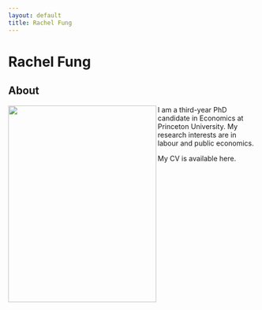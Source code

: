 ```yaml
---
layout: default
title: Rachel Fung
---
```

<div class="blurb">
	<h1>Rachel Fung</h1>
</div>


## About
<img src="https://rachelylfung.github.io/assets/headshot.jpg" width="300" height="400" img align="left" margin="20"/>

I am a third-year PhD candidate in Economics at Princeton University. My research interests are in labour and public economics.

My CV is available here.

